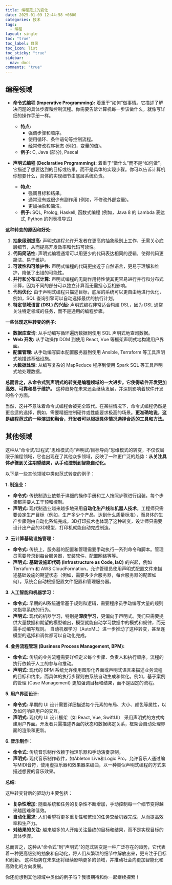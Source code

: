 ```yaml
---
title: 编程范式的变化
date: 2025-01-09 12:44:58 +0800
categories: 技术
tags:
  - 编程
layout: single
toc: "true"
toc_label: 目录
toc_icon: list
toc_sticky: "true"
sidebar:
  nav: docs
comments: "true"
---
```

## 编程领域

- **命令式编程 (Imperative Programming):** 着重于“如何”做事情。它描述了解决问题的具体步骤和控制流程。你需要告诉计算机每一步该做什么，就像写详细的操作手册一样。
    
    - **特点:**
        - 强调步骤和顺序。
        - 使用循环、条件语句等控制流程。
        - 经常修改程序状态 (例如，变量的值)。
    - **例子:** C, Java (部分), Pascal
- **声明式编程 (Declarative Programming):** 着重于“做什么”而不是“如何做”。它描述了想要达到的目标或结果，而不是具体的实现步骤。你可以告诉计算机你想要什么，具体的实现细节由底层系统负责。
    
    - **特点:**
        - 强调目标和结果。
        - 通常没有或很少有副作用 (例如，不修改外部变量)。
        - 更加抽象和简洁。
    - **例子:** SQL, Prolog, Haskell, 函数式编程 (例如，Java 8 的 Lambda 表达式, Python 的列表推导式)

**这种转变的原因和好处:**

1. **抽象级别提高:** 声明式编程允许开发者在更高的抽象级别上工作，无需关心底层细节，从而提高开发效率和代码可读性。
2. **代码简洁性:** 声明式编程通常可以用更少的代码表达相同的逻辑，使得代码更简洁、易于维护。
3. **可读性和可维护性:** 声明式编程的代码更接近于自然语言，更易于理解和维护，降低了出错的可能性。
4. **并行和分布式计算:** 声明式编程的无副作用特性使其更容易进行并行和分布式计算，因为不同的部分可以独立计算而无需担心互相影响。
5. **代码优化:** 由于声明式编程只描述目标，底层的系统可以更自由地进行优化，例如，SQL 查询引擎可以自动选择最优的执行计划。
6. **特定领域语言 (DSL) 的兴起:** 声明式编程非常适合构建 DSL，因为 DSL 通常关注特定领域的任务，而不是通用的编程步骤。

**一些体现这种转变的例子:**

- **数据库查询:** 从手动编写循环遍历数据到使用 SQL 声明式地查询数据。
- **Web 开发:** 从手动操作 DOM 到使用 React, Vue 等框架声明式地构建用户界面。
- **配置管理:** 从手动编写脚本配置服务器到使用 Ansible, Terraform 等工具声明式地描述基础设施。
- **大数据处理:** 从编写复杂的 MapReduce 程序到使用 Spark SQL 等工具声明式地处理数据。

**总而言之，从命令式到声明式的转变是编程领域的一大进步。它使得软件开发更加高效、可靠和易于维护。** 这种趋势在未来还会继续发展，并深刻影响着软件开发的各个方面。

当然，这并不意味着命令式编程会被完全取代。在某些情况下，命令式编程仍然是更合适的选择，例如，需要精细控制硬件或性能要求极高的场景。**更准确地说，这是编程范式的一种演进和融合，开发者可以根据具体情况选择合适的工具和方法。**

## 其他领域
这种从“命令式/过程式”思维模式向“声明式/目标导向”思维模式的转变，不仅仅局限于编程领域，它也出现在了其他众多领域，反映了一种更广泛的趋势：**从关注具体步骤到关注期望结果，从手动控制到智能自动化。**

以下是一些其他领域中类似范式转变的例子：

**1. 制造业：**

- **命令式:** 传统制造业依赖于详细的操作手册和工人按照步骤进行组装。每个步骤都需要人工干预和控制。
- **声明式:** 现代制造业越来越多地采用**自动化生产线**和**机器人技术**。工程师只需要设定生产目标（例如，生产多少个产品，达到什么质量标准），而具体的生产步骤则由自动化系统完成。3D打印技术也体现了这种转变，设计师只需要设计出产品的3D模型，打印机就能自动完成制造。

**2. 云计算基础设施管理：**

- **命令式:** 传统上，服务器的配置和管理需要手动执行一系列命令和脚本。管理员需要登录到每台服务器，安装软件，配置网络等等。
- **声明式:** **基础设施即代码 (Infrastructure as Code, IaC)** 的兴起，例如 Terraform 和 AWS CloudFormation，允许管理员使用声明式配置文件来描述基础设施的期望状态（例如，需要多少台服务器，每台服务器的配置如何）。系统会自动根据配置文件配置和管理服务器。

**3. 人工智能和机器学习：**

- **命令式:** 早期的AI系统通常基于规则和逻辑，需要程序员手动编写大量的规则来指导系统的行为。
- **声明式:** 现代的机器学习，特别是**深度学习**，更偏向于声明式。我们只需要提供大量数据和期望的模型输出，模型就能自动学习数据中的模式和规律，而无需手动编写规则。 自动机器学习（AutoML）进一步推动了这种转变，甚至连模型的选择和调优都可以自动化完成。

**4. 业务流程管理 (Business Process Management, BPM):**

- **命令式:** 传统的业务流程需要详细定义每个步骤、负责人和执行顺序。流程的执行依赖于人工的参与和推动。
- **声明式:** 现代的 BPM 系统允许使用图形化界面或声明式语言来描述业务流程的目标和约束，而具体的执行步骤则由系统自动生成和优化。例如，基于案例的管理 (Case Management) 更加强调目标和结果，而不是固定的流程。

**5. 用户界面设计:**

- **命令式:** 早期的 UI 设计需要详细描述每个元素的布局、大小、颜色等属性，以及如何响应用户的交互。
- **声明式:** 现代的 UI 设计框架（如 React, Vue, SwiftUI） 采用声明式的方式构建用户界面。开发者只需描述界面的状态和数据绑定关系，框架会自动处理界面的渲染和更新。

**6. 音乐制作：**

- **命令式:** 传统音乐制作依赖于物理乐器和手动演奏录制。
- **声明式:** 现代音乐制作软件，如Ableton Live和Logic Pro，允许音乐人通过编写MIDI音符，使用虚拟乐器和效果器来编曲，以一种类似声明式编程的方式来描述想要的音乐效果。

**总结:**

这种转变背后的驱动力主要包括：

- **复杂性增加:** 随着系统和任务的复杂性不断增加，手动控制每一个细节变得越来越困难和低效。
- **自动化需求:** 人们希望将更多重复性和繁琐的任务交给机器完成，从而提高效率和生产力。
- **对结果的关注:** 越来越多的人开始关注最终的目标和结果，而不是实现目标的具体步骤。

总而言之，这种从“命令式”到“声明式”的范式转变是一种广泛存在的趋势，它代表着一种更高级别的抽象和自动化，将人们从繁琐的细节中解放出来，更专注于目标和创新。 这种趋势在未来还将继续影响更多的领域，并推动社会向更加智能化和高效化的方向发展。

你还能想到其他领域中类似的例子吗？我很期待和你一起继续探索！